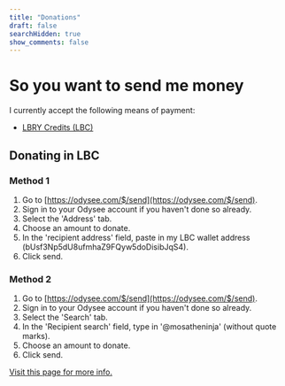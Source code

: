 ```yaml
---
title: "Donations"
draft: false
searchHidden: true
show_comments: false
---
```


# So you want to send me money
I currently accept the following means of payment:
- [LBRY Credits (LBC)](https://en.wikipedia.org/wiki/LBRY)

## Donating in LBC
### Method 1
1. Go to [https://odysee.com/$/send](https://odysee.com/$/send).
2. Sign in to your Odysee account if you haven't done so already.
3. Select the 'Address' tab.
4. Choose an amount to donate.
5. In the 'recipient address' field, paste in my LBC wallet address (bUsf3Np5dU8ufmhaZ9FQyw5doDisibJqS4).
6. Click send.

### Method 2
1. Go to [https://odysee.com/$/send](https://odysee.com/$/send).
2. Sign in to your Odysee account if you haven't done so already.
3. Select the 'Search' tab.
4. In the 'Recipient search' field, type in '@mosatheninja' (without quote marks).
5. Choose an amount to donate.
6. Click send.

[Visit this page for more info.](https://odysee.com/@OdyseeHelp:b/Monetization-of-Content:3)
